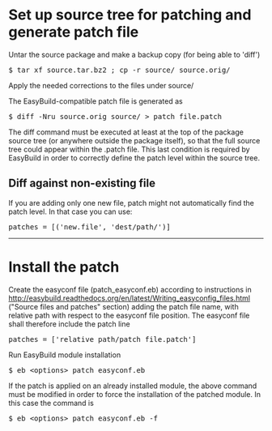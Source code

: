 # Set up source tree for patching and generate patch file

Untar the source package and make a backup copy (for being able to 'diff')

<pre>
$ tar xf source.tar.bz2 ; cp -r source/ source.orig/
</pre>  

Apply the needed corrections to the files under source/

The EasyBuild-compatible patch file is generated as

<pre>
$ diff -Nru source.orig source/ > patch_file.patch
</pre>

The diff command must be executed at least at the top of the package source tree (or anywhere outside the package itself), so that the full source tree could appear within the .patch file. This last condition is required by EasyBuild in order to correctly define the patch level within the source tree. 

## Diff against non-existing file

If you are adding only one new file, patch might not automatically find the patch level. In that case you can use:

<pre>
patches = [('new.file', 'dest/path/')]
</pre>

---

# Install the patch

Create the easyconf file (patch_easyconf.eb) according to instructions in http://easybuild.readthedocs.org/en/latest/Writing_easyconfig_files.html ("Source files and patches" section) adding the patch file name, with relative path with respect to the easyconf file position. The easyconf file shall therefore include the patch line

<pre>
patches = ['relative_path/patch_file.patch'] 
</pre>

Run EasyBuild module installation

<pre>
$ eb &ltoptions&gt patch_easyconf.eb
</pre>

If the patch is applied on an already installed module, the above command must be modified in order to force the installation of the patched module. In this case the command is 

<pre>
$ eb &ltoptions&gt patch_easyconf.eb -f
</pre>